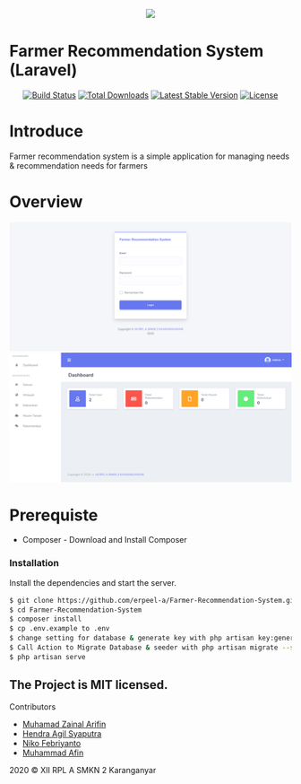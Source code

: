 <p align="center"><a href="https://laravel.com" target="_blank"><img src="https://raw.githubusercontent.com/laravel/art/master/logo-lockup/5%20SVG/2%20CMYK/1%20Full%20Color/laravel-logolockup-cmyk-red.svg" width="400"></a></p>

# Farmer Recommendation System (Laravel)

<p align="center">
<a href="https://travis-ci.org/laravel/framework"><img src="https://travis-ci.org/laravel/framework.svg" alt="Build Status"></a>
<a href="https://packagist.org/packages/laravel/framework"><img src="https://poser.pugx.org/laravel/framework/d/total.svg" alt="Total Downloads"></a>
<a href="https://packagist.org/packages/laravel/framework"><img src="https://poser.pugx.org/laravel/framework/v/stable.svg" alt="Latest Stable Version"></a>
<a href="https://packagist.org/packages/laravel/framework"><img src="https://poser.pugx.org/laravel/framework/license.svg" alt="License"></a>
</p>

# Introduce

Farmer recommendation system is a simple application for managing needs & recommendation needs for farmers

# Overview

![Login](public/img/preview-login.png)
![Login](public/img/preview-admin.png)

# Prerequiste

-   Composer - Download and Install Composer

### Installation

Install the dependencies and start the server.

```sh
$ git clone https://github.com/erpeel-a/Farmer-Recommendation-System.git
$ cd Farmer-Recommendation-System
$ composer install
$ cp .env.example to .env
$ change setting for database & generate key with php artisan key:generate
$ Call Action to Migrate Database & seeder with php artisan migrate --seed
$ php artisan serve
```

## The Project is MIT licensed.

Contributors

-   [Muhamad Zainal Arifin](https://github.com/Zainal21)
-   [Hendra Agil Syaputra](https://github.com/hendraaagil)
-   [Niko Febriyanto](https://github.com/NFebri)
-   [Muhammad Afin](https://github.com/muhammadafin)

2020 © XII RPL A SMKN 2 Karanganyar
